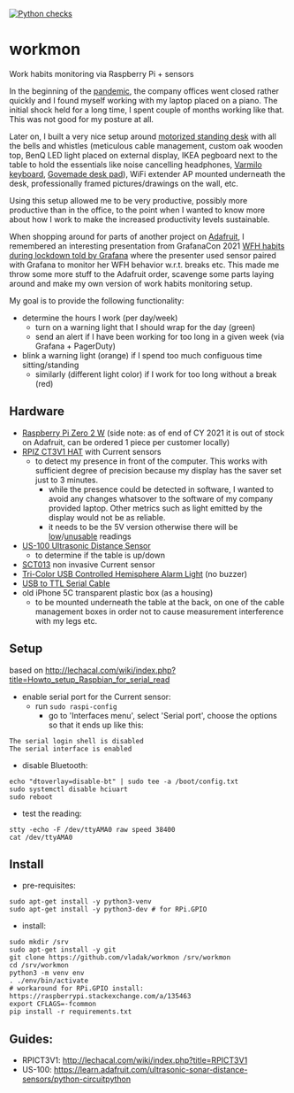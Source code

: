 [![Python checks](https://github.com/vladak/workmon/actions/workflows/python-checks.yml/badge.svg)](https://github.com/vladak/workmon/actions/workflows/python-checks.yml)

# workmon

Work habits monitoring via Raspberry Pi + sensors

In the beginning of the [pandemic](https://en.wikipedia.org/wiki/COVID-19), the company offices went closed rather quickly and I found myself working with my laptop placed on a piano. The initial shock held for a long time, I spent couple of months working like that. This was not good for my posture at all.

Later on, I built a very nice setup around [motorized standing desk](https://www.fully.com/standing-desks.html) with all the bells and whistles (meticulous cable management, custom oak wooden top, BenQ LED light placed on external display, IKEA pegboard next to the table to hold the essentials like noise cancelling headphones, [Varmilo keyboard](https://en.varmilo.com/), [Govemade desk pad](https://grovemade.com/product/matte-desk-pad/?initial=533)), WiFi extender AP mounted underneath the desk, professionally framed pictures/drawings on the wall, etc.

Using this setup allowed me to be very productive, possibly more productive than in the office, to the point when I wanted to know more about how I work to make the increased productivity levels sustainable.

When shopping around for parts of another project on [Adafruit](https://adafruit.com), I remembered an interesting presentation from GrafanaCon 2021 [WFH habits during lockdown told by Grafana](https://grafana.com/go/grafanaconline/2021/grafana-wfh-habits/) where the presenter used sensor paired with Grafana to monitor her WFH behavior w.r.t. breaks etc. This made me throw some more stuff to the Adafruit order, scavenge some parts laying around and make my own version of work habits monitoring setup.

My goal is to provide the following functionality:
  - determine the hours I work (per day/week)
    - turn on a warning light that I should wrap for the day (green)
    - send an alert if I have been working for too long in a given week (via Grafana + PagerDuty)
  - blink a warning light (orange) if I spend too much configuous time sitting/standing
    - similarly (different light color) if I work for too long without a break (red)

## Hardware

- [Raspberry Pi Zero 2 W](https://www.raspberrypi.com/products/raspberry-pi-zero-2-w/) (side note: as of end of CY 2021 it is out of stock on Adafruit, can be ordered 1 piece per customer locally)
- [RPIZ CT3V1 HAT](http://lechacal.com/wiki/index.php?title=RPIZ_CT3V1) with Current sensors
  - to detect my presence in front of the computer. This works with sufficient degree of precision because my display has the saver set just to 3 minutes.
    - while the presence could be detected in software, I wanted to avoid any changes whatsover to the software of my company provided laptop. Other metrics such as light emitted by the display would not be as reliable.
    - it needs to be the 5V version otherwise there will be [low](https://raspberrypi.stackexchange.com/questions/104021/ac-current-sensing-giving-low-readings-sct013)/[unusable](https://www.reddit.com/r/esp8266/comments/milfki/help_current_monitoring_with_sct013_ct_clamp/) readings
- [US-100 Ultrasonic Distance Sensor](https://www.adafruit.com/product/4019)
  - to determine if the table is up/down
- [SCT013](https://www.poweruc.pl/products/split-core-current-transformer-sct013-rated-input-5a-100a?_pos=2&_sid=1684a3985&_ss=r) non invasive Current sensor
- [Tri-Color USB Controlled Hemisphere Alarm Light](https://www.adafruit.com/product/5127) (no buzzer)
- [USB to TTL Serial Cable](https://www.adafruit.com/product/954)
- old iPhone 5C transparent plastic box (as a housing)
  - to be mounted underneath the table at the back, on one of the cable management boxes in order not to cause measurement interference with my legs etc.

## Setup

based on http://lechacal.com/wiki/index.php?title=Howto_setup_Raspbian_for_serial_read

- enable serial port for the Current sensor:
  - run `sudo raspi-config`
    - go to 'Interfaces menu', select 'Serial port', choose the options so that it ends up like this:
```
The serial login shell is disabled
The serial interface is enabled
```
- disable Bluetooth:
```
echo "dtoverlay=disable-bt" | sudo tee -a /boot/config.txt
sudo systemctl disable hciuart
sudo reboot
```
- test the reading:
```
stty -echo -F /dev/ttyAMA0 raw speed 38400
cat /dev/ttyAMA0
```

## Install

- pre-requisites:
```
sudo apt-get install -y python3-venv
sudo apt-get install -y python3-dev # for RPi.GPIO
```
- install:
```
sudo mkdir /srv
sudo apt-get install -y git
git clone https://github.com/vladak/workmon /srv/workmon
cd /srv/workmon
python3 -m venv env
. ./env/bin/activate
# workaround for RPi.GPIO install: https://raspberrypi.stackexchange.com/a/135463
export CFLAGS=-fcommon
pip install -r requirements.txt
```

## Guides:

- RPICT3V1: http://lechacal.com/wiki/index.php?title=RPICT3V1
- US-100: https://learn.adafruit.com/ultrasonic-sonar-distance-sensors/python-circuitpython
